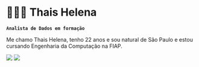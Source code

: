 # 👩🏻‍💻   Thais Helena

**`Analista de Dados em formação`**

Me chamo Thais Helena, tenho 22 anos e sou natural de São Paulo e estou cursando Engenharia da Computação na FIAP. 

<div>
  <a href="https://www.linkedin.com/in/thais-helena-vieira/" target="_blank"><img src="https://custom-icon-badges.demolab.com/badge/LinkedIn-0A66C2?logo=linkedin-white&logoColor=fff)](#)" target="_blank"></a>
  <a href="https://www.instagram.com/__thiiss/" target="_blank"><img src="https://img.shields.io/badge/Instagram-%23E4405F.svg?logo=Instagram&logoColor=white)](#)" target="_blank"></a>
  
</div>
<h2></h2>
